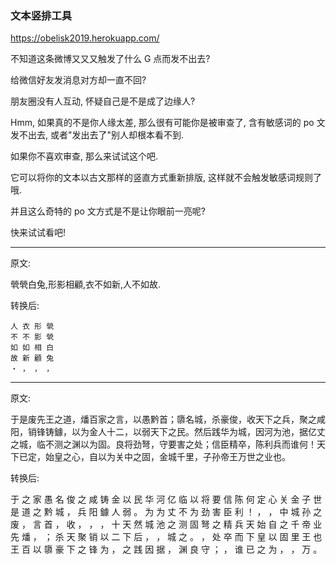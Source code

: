 ### 文本竖排工具

<a href="https://obelisk2019.herokuapp.com/">https://obelisk2019.herokuapp.com/</a>


不知道这条微博又又又触发了什么 G 点而发不出去?

给微信好友发消息对方却一直不回?

朋友圈没有人互动, 怀疑自己是不是成了边缘人?

Hmm, 如果真的不是你人缘太差, 那么很有可能你是被审查了, 含有敏感词的 po 文发不出去, 或者"发出去了"别人却根本看不到.

如果你不喜欢审查, 那么来试试这个吧.

它可以将你的文本以古文那样的竖直方式重新排版, 这样就不会触发敏感词规则了哦.

并且这么奇特的 po 文方式是不是让你眼前一亮呢?

快来试试看吧!

<hr>

原文:

煢煢白兔,形影相顧,衣不如新,人不如故.


转换后:
```
人 衣 形 煢
不 不 影 煢
如 如 相 白
故 新 顧 兔
・ ， ， ，
```
<hr>

原文:

于是废先王之道，燔百家之言，以愚黔首；隳名城，杀豪俊，收天下之兵，聚之咸阳，销锋铸鐻，以为金人十二，以弱天下之民。然后践华为城，因河为池，据亿丈之城，临不测之渊以为固。良将劲弩，守要害之处；信臣精卒，陈利兵而谁何！天下已定，始皇之心，自以为关中之固，金城千里，子孙帝王万世之业也。


转换后:

于 之 家 愚 名 俊 之 咸 铸 金 以 民 华 河 亿 临 以 将 要 信 陈 何 定 心 关 金 子 世 
是 道 之 黔 城 ， 兵 阳 鐻 人 弱 。 为 为 丈 不 为 劲 害 臣 利 ！ ， ， 中 城 孙 之 
废 ， 言 首 ， 收 ， ， ， 十 天 然 城 池 之 测 固 弩 之 精 兵 天 始 自 之 千 帝 业 
先 燔 ， ； 杀 天 聚 销 以 二 下 后 ， ， 城 之 。 ， 处 卒 而 下 皇 以 固 里 王 也 
王 百 以 隳 豪 下 之 锋 为 ， 之 践 因 据 ， 渊 良 守 ； ， 谁 已 之 为 ， ， 万 。 

